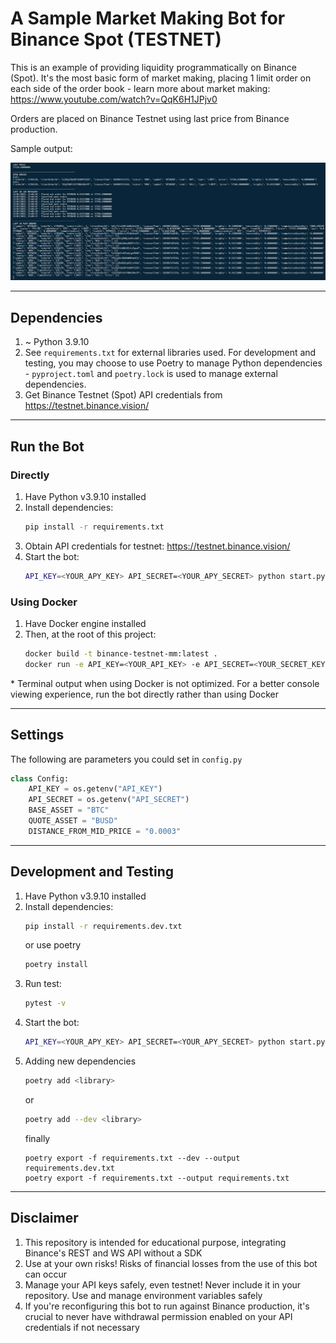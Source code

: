 # A Sample Market Making Bot for Binance Spot (TESTNET)

This is an example of providing liquidity programmatically on Binance (Spot). It's the most basic form of market making, placing 1 limit order on each side of the order book - learn more about market making: https://www.youtube.com/watch?v=QqK6H1JPjv0

Orders are placed on Binance Testnet using last price from Binance production.

Sample output:

![output](/docs/assets/sample-output.png)

---

## Dependencies
1. ~ Python 3.9.10
2. See `requirements.txt` for external libraries used. For development and testing, you may choose to use Poetry to manage Python dependencies - `pyproject.toml` and `poetry.lock` is used to manage external dependencies.
3. Get Binance Testnet (Spot) API credentials from https://testnet.binance.vision/

---

## Run the Bot
### Directly
1. Have Python v3.9.10 installed
2. Install dependencies:
    ```sh
    pip install -r requirements.txt
    ```
3. Obtain API credentials for testnet: https://testnet.binance.vision/
4. Start the bot:
    ```sh
    API_KEY=<YOUR_APY_KEY> API_SECRET=<YOUR_APY_SECRET> python start.py
    ```
### Using Docker
1. Have Docker engine installed
2. Then, at the root of this project:
    ```sh
    docker build -t binance-testnet-mm:latest .
    docker run -e API_KEY=<YOUR_API_KEY> -e API_SECRET=<YOUR_SECRET_KEY> --name=binance-testnet-mm-container binance-testnet-mm
    ```
\* Terminal output when using Docker is not optimized. For a better console viewing experience, run the bot directly rather than using Docker

---

## Settings
The following are parameters you could set in `config.py`
```py
class Config:
    API_KEY = os.getenv("API_KEY")
    API_SECRET = os.getenv("API_SECRET")
    BASE_ASSET = "BTC"
    QUOTE_ASSET = "BUSD"
    DISTANCE_FROM_MID_PRICE = "0.0003"
```

---

## Development and Testing
1. Have Python v3.9.10 installed
2. Install dependencies:
    ```sh
    pip install -r requirements.dev.txt
    ```
    or use poetry
    ```sh
    poetry install
    ```
3. Run test:
    ```sh
    pytest -v
    ```
4. Start the bot:
    ```sh
    API_KEY=<YOUR_APY_KEY> API_SECRET=<YOUR_APY_SECRET> python start.py
    ```
5. Adding new dependencies
    ```sh
    poetry add <library>
    ```
    or
    ```sh
    poetry add --dev <library>
    ```
    finally
    ```
    poetry export -f requirements.txt --dev --output requirements.dev.txt
    poetry export -f requirements.txt --output requirements.txt
    ```
---

## Disclaimer
1. This repository is intended for educational purpose, integrating Binance's REST and WS API without a SDK
1. Use at your own risks! Risks of financial losses from the use of this bot can occur
1. Manage your API keys safely, even testnet! Never include it in your repository. Use and manage environment variables safely
1. If you're reconfiguring this bot to run against Binance production, it's crucial to never have withdrawal permission enabled on your API credentials if not necessary
